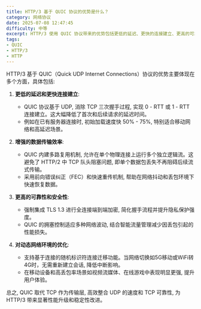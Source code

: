 ```yaml
---
title: HTTP/3 基于 QUIC 协议的优势是什么？
category: 网络协议
date: 2025-07-08 12:47:45
difficulty: 中等
excerpt: HTTP/3 使用 QUIC 协议带来的优势包括更低的延迟、更快的连接建立、更高的可靠性和安全性，以及对动态网络环境的优化。
tags:
- QUIC
- HTTP/3
- HTTP
---
```

HTTP/3 基于 QUIC（Quick UDP Internet Connections）协议的优势主要体现在多个方面，具体包括:

1. **更低的延迟和更快连接建立**:
   - QUIC 协议基于 UDP, 消除 TCP 三次握手过程, 实现 0 - RTT 或 1 - RTT 连接建立。这大幅降低了首次和后续请求的延迟时间。
   - 例如在已有服务器连接时, 初始加载速度快 50% - 75%, 特别适合移动网络和高延迟场景。

2. **增强的数据传输效率**:
   - QUIC 内建多路复用机制, 允许在单个物理连接上运行多个独立逻辑流。这避免了 HTTP/2 中 TCP 队头阻塞问题, 即单个数据包丢失不再阻碍后续流式传输。
   - 采用前向错误纠正（FEC）和快速重传机制, 帮助在网络抖动和丢包环境下快速恢复数据。

3. **更高的可靠性和安全性**:
   - 强制集成 TLS 1.3 进行全连接端到端加密, 简化握手流程并提升隐私保护强度。
   - QUIC 的拥塞控制适应多种网络波动, 结合智能流量管理减少因丢包引起的性能损失。

4. **对动态网络环境的优化**:
   - 支持基于连接的随机标识符连接迁移功能。当网络切换如5G移动或WiFi转4G时，无需重新建立会话, 降低中断影响。
   - 在移动设备和高丢包率场景如视频流媒体、在线游戏中表现明显更强, 提升用户体验。

总之, QUIC 取代 TCP 作为传输层, 高效整合 UDP 的速度和 TCP 可靠性, 为 HTTP/3 带来显著性能升级和稳定性改进。
